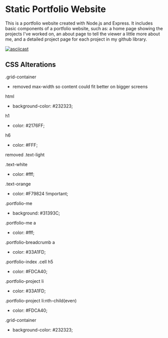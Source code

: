 # Static Portfolio Website
This is a portfolio website created with Node.js and Express. It includes basic components of a portfolio website, such as: a home page showing the projects I've worked on, an about page to tell the viewer a little more about me, and a detailed project page for each project in my github library.

[![asciicast](https://asciinema.org/a/QpykBsTplmgPosTGRJBfOO1Xd.png)](https://asciinema.org/a/QpykBsTplmgPosTGRJBfOO1Xd)

<script id="asciicast-QpykBsTplmgPosTGRJBfOO1Xd" src="https://asciinema.org/a/QpykBsTplmgPosTGRJBfOO1Xd.js" async></script>

## CSS Alterations
.grid-container
- removed max-width so content could fit better on bigger screens

html
- background-color: #232323;

h1
- color: #2176FF;

h6
- color: #FFF;

removed .text-light

.text-white
- color: #fff;

.text-orange
- color: #F79824 !important;

.portfolio-me
- background: #31393C;

.portfolio-me a 
- color: #fff;

.portfolio-breadcrumb a
- color: #33A1FD;

.portfolio-index .cell h5
- color: #FDCA40;

.portfolio-project li
- color: #33A1FD;

.portfolio-project li:nth-child(even)
- color: #FDCA40;

.grid-container
- background-color: #232323;